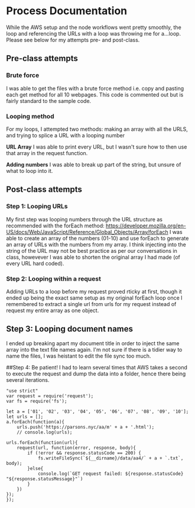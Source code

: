 # Process Documentation
While the AWS setup and the node workflows went pretty smoothly, the loop and referencing the URLs with a loop was throwing me for a...loop. Please see below for my attempts pre- and post-class.

## Pre-class attempts
### Brute force
I was able to get the files with a brute force method i.e. copy and pasting each get method for all 10 webpages. This code is commented out but is fairly standard to the sample code.

### Looping method
For my loops, I attempted two methods: making an array with all the URLS, and trying to splice a URL with a looping number

**URL Array**
I was able to print every URL, but I wasn't sure how to then use that array in the request function.

**Adding numbers**
I was able to break up part of the string, but unsure of what to loop into it.

## Post-class attempts
### Step 1: Looping URLs
My first step was looping numbers through the URL structure as recommended with the forEach method: https://developer.mozilla.org/en-US/docs/Web/JavaScript/Reference/Global_Objects/Array/forEach
I was able to create an array of the numbers (01-10) and use forEach to generate an array of URLs with the numbers from my array. I think injecting into the string of the URL may not be best practice as per our conversations in class, howevever I was able to shorten the original array I had made (of every URL hard coded).

### Step 2: Looping within a request
Adding URLs to a loop before my request proved rticky at first, though it ended up being the exact same setup as my original forEach loop once I remembered to extract a single url from urls for my request instead of request my entire array as one object.

## Step 3: Looping document names
I ended up breaking apart my document title in order to inject the same array into the text file names again. I'm not sure if there is a tidier way to name the files, I was heistant to edit the file sync too much.

##Step 4: Be patient!
I had to learn several times that AWS takes a second to execute the request and dump the data into a folder, hence there being several iterations.

	"use strict"
	var request = require('request');
	var fs = require('fs');

	let a = ['01', '02', '03', '04', '05', '06', '07', '08', '09', '10'];
	let urls = [];
	a.forEach(function(a){
	    urls.push('https://parsons.nyc/aa/m' + a + '.html');
	    // console.log(urls);
	    
	urls.forEach(function(url){    
	    request(url, function(error, response, body){
	        if (!error && response.statusCode == 200) {
	            fs.writeFileSync(`${__dirname}/data/aa4/` + a + `.txt`, body);
	        }else{
	            console.log(`GET request failed: ${response.statusCode} "${response.statusMessage}"`)
	        }
	    })
	});
	}); 